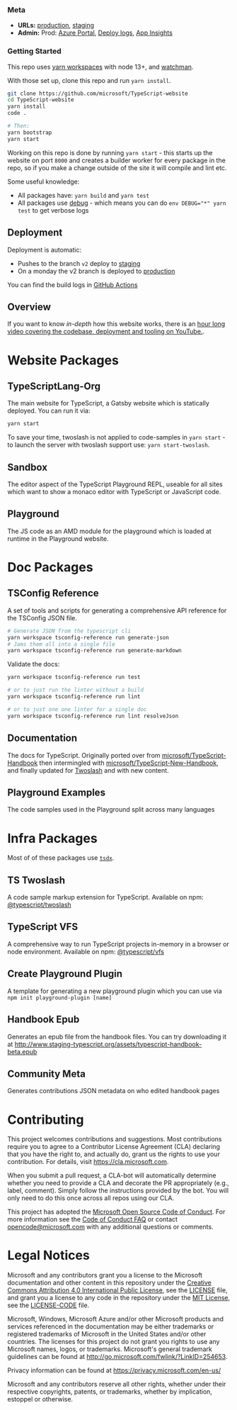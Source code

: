 ### Meta

- **URLs:** [production](https://www.typescriptlang.org), [staging](http://www.staging-typescript.org/)
- **Admin:** Prod: [Azure Portal](https://ms.portal.azure.com/#@microsoft.onmicrosoft.com/resource/subscriptions/99160d5b-9289-4b66-8074-ed268e739e8e/resourceGroups/Default-Web-WestUS/providers/Microsoft.Web/sites/TypeScript-1ebb3390-2634-4956-a955-eab987b7bb25/appServices), [Deploy logs](https://ms.portal.azure.com/#@microsoft.onmicrosoft.com/resource/subscriptions/99160d5b-9289-4b66-8074-ed268e739e8e/resourceGroups/Default-Web-WestUS/providers/Microsoft.Web/sites/TypeScript-1ebb3390-2634-4956-a955-eab987b7bb25/vstscd), [App Insights](https://ms.portal.azure.com/#@microsoft.onmicrosoft.com/resource/subscriptions/57bfeeed-c34a-4ffd-a06b-ccff27ac91b8/resourceGroups/typescriptlang-org/providers/microsoft.insights/components/TypeScriptLang-Prod-Ai/overview)

### Getting Started

This repo uses [yarn workspaces][y-wrk] with node 13+, and [watchman](https://facebook.github.io/watchman/docs/install.html).

With those set up, clone this repo and run `yarn install`.

```sh
git clone https://github.com/microsoft/TypeScript-website
cd TypeScript-website
yarn install
code .

# Then:
yarn bootstrap
yarn start
```

Working on this repo is done by running `yarn start` - this starts up the website on port `8000` and creates a
builder worker for every package in the repo, so if you make a change outside of the site it will compile and lint etc.

Some useful knowledge:

- All packages have: `yarn build` and `yarn test`
- All packages use [debug](https://www.npmjs.com/package/debug) - which means you can do `env DEBUG="*" yarn test` to get verbose logs

## Deployment

Deployment is automatic:

- Pushes to the branch `v2` deploy to [staging](http://www.staging-typescript.org)
- On a monday the v2 branch is deployed to [production](https://www.typescriptlang.org)

You can find the build logs in [GitHub Actions](https://github.com/microsoft/TypeScript-Website/actions)

## Overview

If you want to know _in-depth_ how this website works, there is an [hour long video covering the codebase, deployment and tooling on YouTube.](https://www.youtube.com/watch?v=HOvivt6B7hE).

# Website Packages

## TypeScriptLang-Org

The main website for TypeScript, a Gatsby website which is statically deployed. You can run it via:

```sh
yarn start
```

To save your time, twoslash is not applied to code-samples in `yarn start` - to launch the server with twoslash support use: `yarn start-twoslash`.

## Sandbox

The editor aspect of the TypeScript Playground REPL, useable for all sites which want to show a monaco editor
with TypeScript or JavaScript code.

## Playground

The JS code as an AMD module for the playground which is loaded at runtime in the Playground website.

# Doc Packages

## TSConfig Reference

A set of tools and scripts for generating a comprehensive API reference for the TSConfig JSON file.

```sh
# Generate JSON from the typescript cli
yarn workspace tsconfig-reference run generate-json
# Jams them all into a single file
yarn workspace tsconfig-reference run generate-markdown
```

Validate the docs:

```sh
yarn workspace tsconfig-reference run test

# or to just run the linter without a build
yarn workspace tsconfig-reference run lint

# or to just one one linter for a single doc
yarn workspace tsconfig-reference run lint resolveJson
```

## Documentation

The docs for TypeScript. Originally ported over from [microsoft/TypeScript-Handbook](https://github.com/microsoft/TypeScript-Handbook/) then intermingled with [microsoft/TypeScript-New-Handbook](https://github.com/microsoft/TypeScript-New-Handbook), and finally updated for [Twoslash](http://www.staging-typescript.org/dev/twoslash/) and with new content.

## Playground Examples

The code samples used in the Playground split across many languages

# Infra Packages

Most of of these packages use [`tsdx`](https://github.com/jaredpalmer/tsdx).

## TS Twoslash

A code sample markup extension for TypeScript. Available on npm: [@typescript/twoslash](https://www.npmjs.com/package/@typescript/twoslash)

## TypeScript VFS

A comprehensive way to run TypeScript projects in-memory in a browser or node environment. Available on npm: [@typescript/vfs](https://www.npmjs.com/package/@typescript/vfs)

## Create Playground Plugin

A template for generating a new playground plugin which you can use via `npm init playground-plugin [name]`

## Handbook Epub

Generates an epub file from the handbook files. You can try downloading it at http://www.staging-typescript.org/assets/typescript-handbook-beta.epub

## Community Meta

Generates contributions JSON metadata on who edited handbook pages

# Contributing

This project welcomes contributions and suggestions. Most contributions require you to agree to a
Contributor License Agreement (CLA) declaring that you have the right to, and actually do, grant us
the rights to use your contribution. For details, visit https://cla.microsoft.com.

When you submit a pull request, a CLA-bot will automatically determine whether you need to provide
a CLA and decorate the PR appropriately (e.g., label, comment). Simply follow the instructions
provided by the bot. You will only need to do this once across all repos using our CLA.

This project has adopted the [Microsoft Open Source Code of Conduct](https://opensource.microsoft.com/codeofconduct/).
For more information see the [Code of Conduct FAQ](https://opensource.microsoft.com/codeofconduct/faq/) or
contact [opencode@microsoft.com](mailto:opencode@microsoft.com) with any additional questions or comments.

# Legal Notices

Microsoft and any contributors grant you a license to the Microsoft documentation and other content
in this repository under the [Creative Commons Attribution 4.0 International Public License](https://creativecommons.org/licenses/by/4.0/legalcode),
see the [LICENSE](LICENSE) file, and grant you a license to any code in the repository under the [MIT License](https://opensource.org/licenses/MIT), see the
[LICENSE-CODE](LICENSE-CODE) file.

Microsoft, Windows, Microsoft Azure and/or other Microsoft products and services referenced in the documentation
may be either trademarks or registered trademarks of Microsoft in the United States and/or other countries.
The licenses for this project do not grant you rights to use any Microsoft names, logos, or trademarks.
Microsoft's general trademark guidelines can be found at http://go.microsoft.com/fwlink/?LinkID=254653.

Privacy information can be found at https://privacy.microsoft.com/en-us/

Microsoft and any contributors reserve all other rights, whether under their respective copyrights, patents,
or trademarks, whether by implication, estoppel or otherwise.

[y-wrk]: https://yarnpkg.com/blog/2017/08/02/introducing-workspaces/
